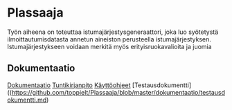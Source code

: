 # Plassaaja

Työn aiheena on toteuttaa istumajärjestysgeneraattori, joka luo syötetystä ilmoittautumisdatasta annetun aineiston perusteella istumajärjestyksen. Istumajärjestykseen voidaan merkitä myös erityisruokavalioita ja juomia 

## Dokumentaatio
[Dokumentaatio](https://github.com/toppielt/Plassaaja/tree/master/dokumentaatio) 
[Tuntikirjanpito](https://github.com/toppielt/Plassaaja/blob/master/dokumentaatio/tuntikirjanpito.md)
[Käyttöohjeet](https://github.com/toppielt/Plassaaja/blob/master/dokumentaatio/k%C3%A4ytt%C3%B6ohjeet.md)
[Testausdokumentti]((https://github.com/toppielt/Plassaaja/blob/master/dokumentaatio/testausdokumentti.md) 

